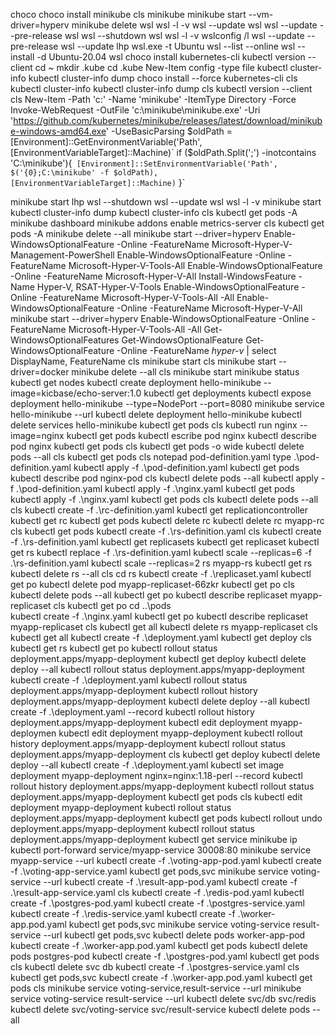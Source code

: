 choco
choco install minikube
cls
minikube
minikube start --vm-driver=hyperv
minikube delete
wsl
wsl -l -v
wsl --update
wsl
wsl --update --pre-release
wsl
wsl --shutdown
wsl
wsl -l -v
wslconfig /l
wsl --update --pre-release
wsl --update
lhp
wsl.exe -t Ubuntu
wsl --list --online
wsl --install -d Ubuntu-20.04
wsl
choco install kubernetes-cli
kubectl version --client
cd ~
mkdir .kube
cd .kube
New-Item config -type file
kubectl cluster-info
kubectl cluster-info dump
choco install --force kubernetes-cli
cls
kubectl cluster-info
kubectl cluster-info dump
cls
kubectl version --client
cls
New-Item -Path 'c:\' -Name 'minikube' -ItemType Directory -Force
Invoke-WebRequest -OutFile 'c:\minikube\minikube.exe' -Uri 'https://github.com/kubernetes/minikube/releases/latest/download/minikube-windows-amd64.exe' -UseBasicParsing
$oldPath = [Environment]::GetEnvironmentVariable('Path', [EnvironmentVariableTarget]::Machine)`
if ($oldPath.Split(';') -inotcontains 'C:\minikube'){`
  [Environment]::SetEnvironmentVariable('Path', $('{0};C:\minikube' -f $oldPath), [EnvironmentVariableTarget]::Machine)`
}`

minikube start
lhp
wsl --shutdown
wsl --update
wsl
wsl -l -v
minikube start
kubectl cluster-info dump
kubectl cluster-info
cls
kubectl get pods -A
minikube dashboard
minikube addons enable metrics-server
cls
kubectl get pods -A
minikube delete --all
minikube start --driver=hyperv
Enable-WindowsOptionalFeature -Online -FeatureName Microsoft-Hyper-V-Management-PowerShell
Enable-WindowsOptionalFeature -Online -FeatureName Microsoft-Hyper-V-Tools-All
Enable-WindowsOptionalFeature -Online -FeatureName Microsoft-Hyper-V-All
Install-WindowsFeature -Name Hyper-V, RSAT-Hyper-V-Tools
Enable-WindowsOptionalFeature -Online -FeatureName Microsoft-Hyper-V-Tools-All -All
Enable-WindowsOptionalFeature -Online -FeatureName Microsoft-Hyper-V-All
minikube start --driver=hyperv
Enable-WindowsOptionalFeature -Online -FeatureName Microsoft-Hyper-V-Tools-All -All
Get-WindowsOptionalFeatures
Get-WindowsOptionalFeature
Get-WindowsOptionalFeature -Online -FeatureName _hyper-v_ | select DisplayName, FeatureName
cls
minikube start
cls
minikube start --driver=docker
minikube delete --all
cls
minikube start
minikube status
kubectl get nodes
kubectl create deployment hello-minikube --image=kicbase/echo-server:1.0
kubectl get deployments
kubectl expose deployment hello-minikube --type=NodePort --port=8080
minikube service hello-minikube --url
kubectl delete deployment hello-minikube
kubectl delete services hello-minikube
kubectl get pods
cls
kubectl run nginx --image=nginx
kubectl get pods
kubectl escribe pod nginx
kubectl describe pod nginx
kubectl get pods
cls
kubectl get pods -o wide
kubectl delete pods --all
cls
kubectl get pods
cls
notepad pod-definition.yaml
type .\pod-definition.yaml
kubectl apply -f .\pod-definition.yaml
kubectl get pods
kubectl describe pod nginx-pod
cls
kubectl delete pods --all
kubectl apply -f .\pod-definition.yaml
kubectl apply -f .\nginx.yaml
kubectl get pods
kubectl apply -f .\nginx.yaml
kubectl get pods
cls
kubectl delete pods --all
cls
kubectl create -f .\rc-definition.yaml
kubectl get replicationcontroller
kubectl get rc
kubectl get pods
kubectl delete rc
kubectl delete rc myapp-rc
cls
kubectl get pods
kubectl create -f .\rs-definition.yaml
cls
kubectl create -f .\rs-definition.yaml
kubectl get replicasets
kubectl get replicaset
kubectl get rs
kubectl replace -f .\rs-definition.yaml
kubectl scale --replicas=6 -f .\rs-definition.yaml
kubectl scale --replicas=2 rs myapp-rs
kubectl get rs
kubectl delete rs --all
cls
cd rs
kubectl create -f .\replicaset.yaml
kubectl get po
kubectl delete pod myapp-replicaset-66zkr
kubectl get po
cls
kubectl delete pods --all
kubectl get po
kubectl describe replicaset myapp-replicaset
cls
kubectl get po
cd ..\pods\
kubectl create -f .\nginx.yaml
kubectl get po
kubectl describe replicaset myapp-replicaset
cls
kubectl get all
kubectl delete rs myapp-replicaset
cls
kubectl get all
kubectl create -f .\deployment.yaml
kubectl get deploy
cls
kubectl get rs
kubectl get po
kubectl rollout status deployment.apps/myapp-deployment
kubectl get deploy
kubectl delete deploy --all
kubectl rollout status deployment.apps/myapp-deployment
kubectl create -f .\deployment.yaml
kubectl rollout status deployment.apps/myapp-deployment
kubectl rollout history deployment.apps/myapp-deployment
kubectl delete deploy --all
kubectl create -f .\deployment.yaml --record
kubectl rollout history deployment.apps/myapp-deployment
kubectl edit deployment myapp-deploymen
kubectl edit deployment myapp-deployment
kubectl rollout history deployment.apps/myapp-deployment
kubectl rollout status deployment.apps/myapp-deployment
cls
kubectl get deploy
kubectl delete deploy --all
kubectl create -f .\deployment.yaml
kubectl set image deployment myapp-deployment nginx=nginx:1.18-perl --record
kubectl rollout history deployment.apps/myapp-deployment
kubectl rollout status deployment.apps/myapp-deployment
kubectl get pods
cls
kubectl edit deployment myapp-deployment
kubectl rollout status deployment.apps/myapp-deployment
kubectl get pods
kubectl rollout undo deployment.apps/myapp-deployment
kubectl rollout status deployment.apps/myapp-deployment
kubectl get service
minikube ip
kubectl port-forward service/myapp-service 30008:80
minikube service myapp-service --url
kubectl create -f .\voting-app-pod.yaml
kubectl create -f .\voting-app-service.yaml
kubectl get pods,svc
minikube service voting-service --url
kubectl create -f .\result-app-pod.yaml
kubectl create -f .\result-app-service.yaml
cls
kubectl create -f .\redis-pod.yaml
kubectl create -f .\postgres-pod.yaml
kubectl create -f .\postgres-service.yaml
kubectl create -f .\redis-service.yaml
kubectl create -f .\worker-app.pod.yaml
kubectl get pods,svc
minikube service voting-service result-service --url
kubectl get pods,svc
kubectl delete pods worker-app-pod
kubectl create -f .\worker-app.pod.yaml
kubectl get pods
kubectl delete pods postgres-pod
kubectl create -f .\postgres-pod.yaml
kubectl get pods
cls
kubectl delete svc db
kubectl create -f .\postgres-service.yaml
cls
kubectl get pods,svc
kubectl create -f .\worker-app.pod.yaml
kubectl get pods
cls
minikube service voting-service,result-service --url
minikube service voting-service result-service --url
kubectl delete svc/db svc/redis
kubectl delete svc/voting-service svc/result-service
kubectl delete pods --all
